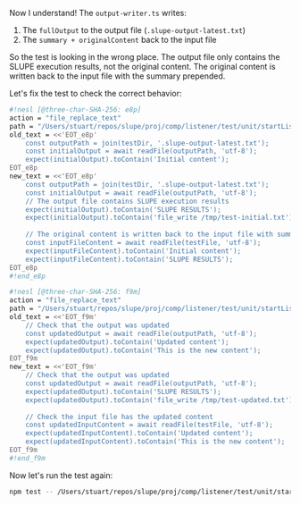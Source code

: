Now I understand! The `output-writer.ts` writes:
1. The `fullOutput` to the output file (`.slupe-output-latest.txt`)
2. The `summary + originalContent` back to the input file

So the test is looking in the wrong place. The output file only contains the SLUPE execution results, not the original content. The original content is written back to the input file with the summary prepended.

Let's fix the test to check the correct behavior:

```sh nesl
#!nesl [@three-char-SHA-256: e8p]
action = "file_replace_text"
path = "/Users/stuart/repos/slupe/proj/comp/listener/test/unit/startListener.test.ts"
old_text = <<'EOT_e8p'
    const outputPath = join(testDir, '.slupe-output-latest.txt');
    const initialOutput = await readFile(outputPath, 'utf-8');
    expect(initialOutput).toContain('Initial content');
EOT_e8p
new_text = <<'EOT_e8p'
    const outputPath = join(testDir, '.slupe-output-latest.txt');
    const initialOutput = await readFile(outputPath, 'utf-8');
    // The output file contains SLUPE execution results
    expect(initialOutput).toContain('SLUPE RESULTS');
    expect(initialOutput).toContain('file_write /tmp/test-initial.txt');
    
    // The original content is written back to the input file with summary prepended
    const inputFileContent = await readFile(testFile, 'utf-8');
    expect(inputFileContent).toContain('Initial content');
    expect(inputFileContent).toContain('SLUPE RESULTS');
EOT_e8p
#!end_e8p
```

```sh nesl
#!nesl [@three-char-SHA-256: f9m]
action = "file_replace_text"
path = "/Users/stuart/repos/slupe/proj/comp/listener/test/unit/startListener.test.ts"
old_text = <<'EOT_f9m'
    // Check that the output was updated
    const updatedOutput = await readFile(outputPath, 'utf-8');
    expect(updatedOutput).toContain('Updated content');
    expect(updatedOutput).toContain('This is the new content');
EOT_f9m
new_text = <<'EOT_f9m'
    // Check that the output was updated
    const updatedOutput = await readFile(outputPath, 'utf-8');
    expect(updatedOutput).toContain('SLUPE RESULTS');
    expect(updatedOutput).toContain('file_write /tmp/test-updated.txt');
    
    // Check the input file has the updated content
    const updatedInputContent = await readFile(testFile, 'utf-8');
    expect(updatedInputContent).toContain('Updated content');
    expect(updatedInputContent).toContain('This is the new content');
EOT_f9m
#!end_f9m
```

Now let's run the test again:

```bash
npm test -- /Users/stuart/repos/slupe/proj/comp/listener/test/unit/startListener.test.ts
```